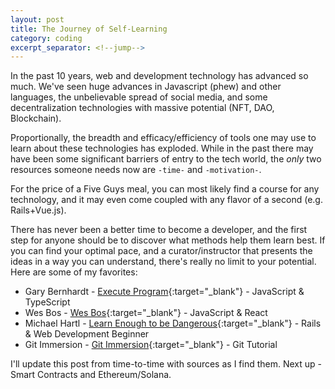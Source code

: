 ```yaml
---
layout: post
title: The Journey of Self-Learning
category: coding
excerpt_separator: <!--jump-->
---
```


In the past 10 years, web and development technology has advanced so much.
We've seen huge advances in Javascript (phew) and other languages, the unbelievable spread of social
media, and some decentralization technologies with massive potential (NFT, DAO, Blockchain).

Proportionally, the breadth and efficacy/efficiency of tools one may use to learn
about these technologies has exploded.
While in the past there may have been some significant barriers of entry to the 
tech world, the _only_ two resources someone needs now are ``-time-`` and ``-motivation-``.
<!--jump-->

For the price of a Five Guys meal, you can most likely find a course for any
technology, and it may even come coupled with any flavor of a second (e.g. Rails+Vue.js).


There has never been a better time to become a developer, and the first step for
anyone should be to discover what methods help them learn best. If you can find
your optimal pace, and a curator/instructor that presents the ideas in a way you
can understand, there's really no limit to your potential. Here are some of my favorites:

* Gary Bernhardt - [Execute Program](https://executeprogram.com){:target="_blank"} - JavaScript & TypeScript
* Wes Bos - [Wes Bos](https://wesbos.com/){:target="_blank"} - JavaScript & React
* Michael Hartl - [Learn Enough to be Dangerous](https://www.learnenough.com){:target="_blank"} - Rails & Web Development Beginner
* Git Immersion - [Git Immersion](https://gitimmersion.com){:target="_blank"} - Git Tutorial

I'll update this post from time-to-time with sources as I find them. Next up - 
Smart Contracts and Ethereum/Solana.

